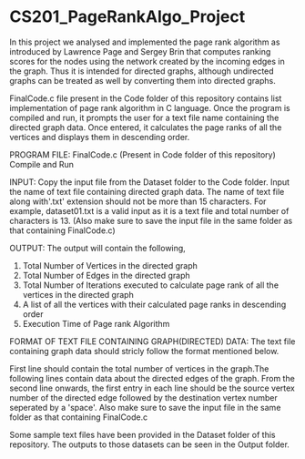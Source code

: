 # CS201_PageRankAlgo_Project
In this project we analysed and implemented the page rank algorithm as introduced by Lawrence Page and Sergey Brin that computes ranking scores for the nodes using the network created by the incoming edges in the graph. Thus it is intended for directed graphs, although undirected graphs can be treated as well by converting them into directed graphs.

FinalCode.c file present in the Code folder of this repository contains list implementation of page rank algorithm in C language. Once the program is compiled and run, it prompts the user for a text file name containing the directed graph data. Once entered, it calculates the page ranks of all the vertices and displays them in descending order.

PROGRAM FILE: FinalCode.c (Present in Code folder of this repository) Compile and Run

INPUT: Copy the input file from the Dataset folder to the Code folder. Input the name of text file containing directed graph data. The name of text file along with'.txt' extension should not be more than 15 characters. For example,  dataset01.txt is a valid input as it is a text file and total number of characters is 13. (Also make sure to save the input file in the same folder as that containing FinalCode.c)

OUTPUT: The output will contain the following,
  1. Total Number of Vertices in the directed graph
  2. Total Number of Edges in the directed graph
  3. Total Number of Iterations executed to calculate page rank of all the vertices in the  directed graph
  4. A list of all the vertices with their calculated page ranks in descending order
  5. Execution Time of Page rank Algorithm
 
 FORMAT OF TEXT FILE CONTAINING GRAPH(DIRECTED) DATA:
 The text file containing graph data should stricly follow the format mentioned below.
 
  First line should contain the total number of vertices in the graph.The following lines contain data about the directed edges of the graph.
  From the second line onwards, the first entry in each line should be the source vertex number of the directed edge followed by the destination vertex number seperated by a 'space'. Also make sure to save the input file in the same folder as that containing FinalCode.c

Some sample text files have been provided in the Dataset folder of this repository. The outputs to those datasets can be seen in the Output folder.
